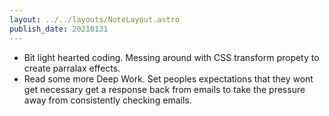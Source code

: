 ```yaml
---
layout: ../../layouts/NoteLayout.astro
publish_date: 20210131
---
```


- Bit light hearted coding. Messing around with CSS transform propety to create parralax effects.
- Read some more Deep Work. Set peoples expectations that they wont get necessary get a response back from emails to take the pressure away from consistently checking emails.
